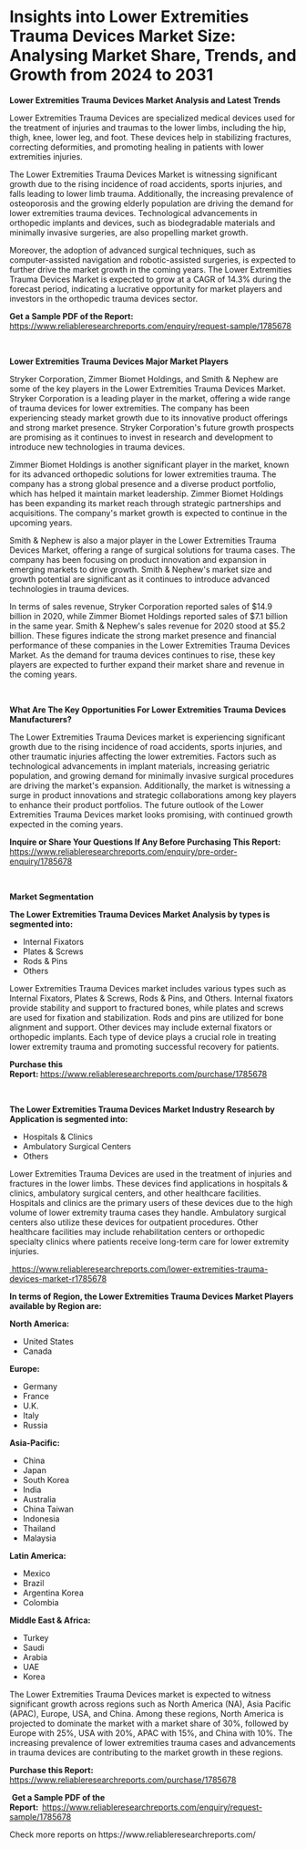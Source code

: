 <p><h1>Insights into Lower Extremities Trauma Devices Market Size: Analysing Market Share, Trends, and Growth from 2024 to 2031</h1></p><p><strong>Lower Extremities Trauma Devices Market Analysis and Latest Trends</strong></p>
<p><p>Lower Extremities Trauma Devices are specialized medical devices used for the treatment of injuries and traumas to the lower limbs, including the hip, thigh, knee, lower leg, and foot. These devices help in stabilizing fractures, correcting deformities, and promoting healing in patients with lower extremities injuries.</p><p>The Lower Extremities Trauma Devices Market is witnessing significant growth due to the rising incidence of road accidents, sports injuries, and falls leading to lower limb trauma. Additionally, the increasing prevalence of osteoporosis and the growing elderly population are driving the demand for lower extremities trauma devices. Technological advancements in orthopedic implants and devices, such as biodegradable materials and minimally invasive surgeries, are also propelling market growth.</p><p>Moreover, the adoption of advanced surgical techniques, such as computer-assisted navigation and robotic-assisted surgeries, is expected to further drive the market growth in the coming years. The Lower Extremities Trauma Devices Market is expected to grow at a CAGR of 14.3% during the forecast period, indicating a lucrative opportunity for market players and investors in the orthopedic trauma devices sector.</p></p>
<p><strong>Get a Sample PDF of the Report:&nbsp;</strong> <a href="https://www.reliableresearchreports.com/enquiry/request-sample/1785678">https://www.reliableresearchreports.com/enquiry/request-sample/1785678</a></p>
<p>&nbsp;</p>
<p><strong>Lower Extremities Trauma Devices Major Market Players</strong></p>
<p><p>Stryker Corporation, Zimmer Biomet Holdings, and Smith & Nephew are some of the key players in the Lower Extremities Trauma Devices Market. Stryker Corporation is a leading player in the market, offering a wide range of trauma devices for lower extremities. The company has been experiencing steady market growth due to its innovative product offerings and strong market presence. Stryker Corporation's future growth prospects are promising as it continues to invest in research and development to introduce new technologies in trauma devices.</p><p>Zimmer Biomet Holdings is another significant player in the market, known for its advanced orthopedic solutions for lower extremities trauma. The company has a strong global presence and a diverse product portfolio, which has helped it maintain market leadership. Zimmer Biomet Holdings has been expanding its market reach through strategic partnerships and acquisitions. The company's market growth is expected to continue in the upcoming years.</p><p>Smith & Nephew is also a major player in the Lower Extremities Trauma Devices Market, offering a range of surgical solutions for trauma cases. The company has been focusing on product innovation and expansion in emerging markets to drive growth. Smith & Nephew's market size and growth potential are significant as it continues to introduce advanced technologies in trauma devices.</p><p>In terms of sales revenue, Stryker Corporation reported sales of $14.9 billion in 2020, while Zimmer Biomet Holdings reported sales of $7.1 billion in the same year. Smith & Nephew's sales revenue for 2020 stood at $5.2 billion. These figures indicate the strong market presence and financial performance of these companies in the Lower Extremities Trauma Devices Market. As the demand for trauma devices continues to rise, these key players are expected to further expand their market share and revenue in the coming years.</p></p>
<p>&nbsp;</p>
<p><strong>What Are The Key Opportunities For Lower Extremities Trauma Devices Manufacturers?</strong></p>
<p><p>The Lower Extremities Trauma Devices market is experiencing significant growth due to the rising incidence of road accidents, sports injuries, and other traumatic injuries affecting the lower extremities. Factors such as technological advancements in implant materials, increasing geriatric population, and growing demand for minimally invasive surgical procedures are driving the market's expansion. Additionally, the market is witnessing a surge in product innovations and strategic collaborations among key players to enhance their product portfolios. The future outlook of the Lower Extremities Trauma Devices market looks promising, with continued growth expected in the coming years.</p></p>
<p><strong>Inquire or Share Your Questions If Any Before Purchasing This Report:</strong> <a href="https://www.reliableresearchreports.com/enquiry/pre-order-enquiry/1785678">https://www.reliableresearchreports.com/enquiry/pre-order-enquiry/1785678</a></p>
<p>&nbsp;</p>
<p><strong>Market Segmentation</strong></p>
<p><strong>The Lower Extremities Trauma Devices Market Analysis by types is segmented into:</strong></p>
<p><ul><li>Internal Fixators</li><li>Plates & Screws</li><li>Rods & Pins</li><li>Others</li></ul></p>
<p><p>Lower Extremities Trauma Devices market includes various types such as Internal Fixators, Plates & Screws, Rods & Pins, and Others. Internal fixators provide stability and support to fractured bones, while plates and screws are used for fixation and stabilization. Rods and pins are utilized for bone alignment and support. Other devices may include external fixators or orthopedic implants. Each type of device plays a crucial role in treating lower extremity trauma and promoting successful recovery for patients.</p></p>
<p><strong>Purchase this Report:&nbsp;</strong><a href="https://www.reliableresearchreports.com/purchase/1785678">https://www.reliableresearchreports.com/purchase/1785678</a></p>
<p>&nbsp;</p>
<p><strong>The Lower Extremities Trauma Devices Market Industry Research by Application is segmented into:</strong></p>
<p><ul><li>Hospitals & Clinics</li><li>Ambulatory Surgical Centers</li><li>Others</li></ul></p>
<p><p>Lower Extremities Trauma Devices are used in the treatment of injuries and fractures in the lower limbs. These devices find applications in hospitals & clinics, ambulatory surgical centers, and other healthcare facilities. Hospitals and clinics are the primary users of these devices due to the high volume of lower extremity trauma cases they handle. Ambulatory surgical centers also utilize these devices for outpatient procedures. Other healthcare facilities may include rehabilitation centers or orthopedic specialty clinics where patients receive long-term care for lower extremity injuries.</p></p>
<p><a href="https://www.reliableresearchreports.com/lower-extremities-trauma-devices-market-r1785678">&nbsp;https://www.reliableresearchreports.com/lower-extremities-trauma-devices-market-r1785678</a></p>
<p><strong>In terms of Region, the Lower Extremities Trauma Devices Market Players available by Region are:</strong></p>
<p>
    <p> <strong> North America: </strong>
        <ul>
            <li>United States</li>
            <li>Canada</li>
        </ul>
        </p> 
    <p> <strong> Europe: </strong>
        <ul>
            <li>Germany</li>
            <li>France</li>
            <li>U.K.</li>
            <li>Italy</li>
            <li>Russia</li>
        </ul>
        </p> 
    <p> <strong> Asia-Pacific: </strong>
        <ul>
            <li>China</li>
            <li>Japan</li>
            <li>South Korea</li>
            <li>India</li>
            <li>Australia</li>
            <li>China Taiwan</li>
            <li>Indonesia</li>
            <li>Thailand</li>
            <li>Malaysia</li>
        </ul>
        </p> 
    <p> <strong> Latin America: </strong>
        <ul>
            <li>Mexico</li>
            <li>Brazil</li>
            <li>Argentina Korea</li>
            <li>Colombia</li>
        </ul>
        </p> 
    <p> <strong> Middle East & Africa: </strong>
        <ul>
            <li>Turkey</li>
            <li>Saudi</li>
            <li>Arabia</li>
            <li>UAE</li>
            <li>Korea</li>
        </ul>
    </p>
    </p>
<p><p>The Lower Extremities Trauma Devices market is expected to witness significant growth across regions such as North America (NA), Asia Pacific (APAC), Europe, USA, and China. Among these regions, North America is projected to dominate the market with a market share of 30%, followed by Europe with 25%, USA with 20%, APAC with 15%, and China with 10%. The increasing prevalence of lower extremities trauma cases and advancements in trauma devices are contributing to the market growth in these regions.</p></p>
<p><strong>Purchase this Report: </strong><a href="https://www.reliableresearchreports.com/purchase/1785678">https://www.reliableresearchreports.com/purchase/1785678</a></p>
<p>&nbsp;<strong>Get a Sample PDF of the Report:&nbsp;&nbsp;</strong><a href="https://www.reliableresearchreports.com/enquiry/request-sample/1785678">https://www.reliableresearchreports.com/enquiry/request-sample/1785678</a></p>
<p><strong></strong></p>
<p>Check more reports on https://www.reliableresearchreports.com/</p>